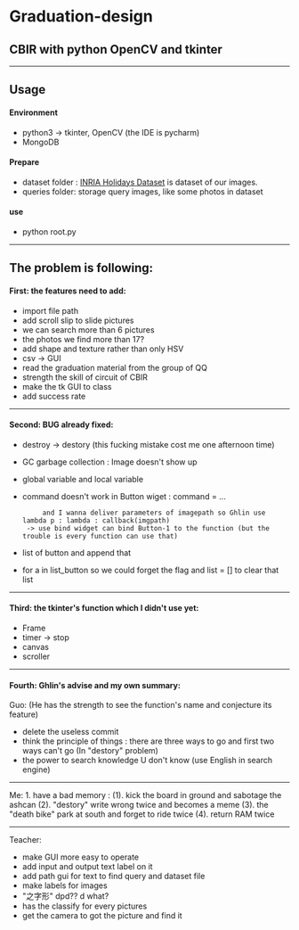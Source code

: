 # Graduation-design

## CBIR with python OpenCV and tkinter

------

## Usage

#### Environment

- python3		->	 tkinter, OpenCV (the IDE is pycharm)
- MongoDB

#### Prepare

- dataset folder : [INRIA Holidays Dataset](http://lear.inrialpes.fr/people/jegou/data.php) is dataset of our images. 
- queries folder: storage query images, like some photos in dataset

#### use

- python root.py



-----



## The problem is following:

#### First: the features need to add:

-  import file path
- add scroll slip to slide pictures
-  we can search more than 6 pictures
- the photos we find more than 17? 
-  add shape and texture rather than only HSV
-  csv -> GUI
-  read the graduation material from the group of QQ
-  strength the skill of circuit of CBIR
-  make the tk GUI to class
- add success rate 

------

#### Second: BUG already fixed:

-  destroy  ->  destory   (this fucking mistake cost me one afternoon time)
- GC garbage collection  : Image doesn't show up
-  global variable and local variable
-  command doesn't work in Button wiget : command = ... 

			and I wanna deliver parameters of imagepath so Ghlin use lambda p : lambda : callback(imgpath) 
		-> use bind widget can bind Button-1 to the function (but the trouble is every function can use that)

-  list of button and append that 
- for a in list_button so we could forget the flag   and list = [] to clear that list

------

#### Third: the tkinter's function which I didn't use yet:

+ Frame
+ timer -> stop 
+ canvas
+  scroller

------

#### Fourth: Ghlin's advise and my own summary:

  Guo:  (He has the strength to see the function's name and conjecture its feature)

- delete the useless commit
- think the principle of things : there are three ways to go and first two ways can't go (In "destory" problem)
- the power to search knowledge U don't know (use English in search engine)

------

  Me:
	1. have a bad memory : (1). kick the board in ground and sabotage the ashcan
						   (2). "destory" write wrong twice and becomes a meme
						   (3). the "death bike" park at south and forget to ride twice
						   (4). return RAM twice

------

Teacher:

- make GUI more easy to operate 
- add input and output text label on it
- add path gui for text to find query and dataset file
- make labels for images
- "之字形" dpd?? d what?
- has the classify for every pictures
- get the camera to got the picture and find it
